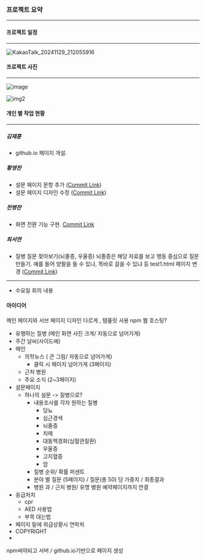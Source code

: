 ### 프로젝트 요약
---



#### 프로젝트 일정
---
![KakaoTalk_20241129_212055916](https://github.com/user-attachments/assets/e1f57c26-33fe-419f-9ec9-5df09f6dac95)



#### 프로젝트 사진
---

![image](https://github.com/user-attachments/assets/c8e42a30-6b28-4ecd-b961-60d399311c6b)


![img2](https://github.com/user-attachments/assets/9a8bc2fe-8e3d-44f2-a726-61e873e3d02f)



#### 개인 별 작업 현황
---

##### 김재훈
  - github.io 페이지 개설.

##### 황영찬
  - 설문 페이지 문항 추가  ([Commit Link](https://github.com/hO-chan/24_OSS_13/commit/06570442ecf6032039844c4729a8bee6ccca973a))
  - 설문 페이지 디자인 수정 ([Commit Link](https://github.com/hO-chan/24_OSS_13/commit/376f55fcbd4bb6df2c036780f57ad6ab29731ef9))

##### 전병찬
  - 화면 전환 기능 구현. [Commit Link](https://github.com/hO-chan/24_OSS_13/commit/bca908e9b6c679df01fd05b56054bfe5890462b5)

##### 최서연
  - 질병 질문 찾아보기(뇌졸증, 우울증) 뇌졸증은 해당 자료를 보고 행동 중심으로 질문 만들기. 예를 들어 양팔을 들 수 있냐, 똑바로 걸을 수 있냐 등 test1.html 페이지 변경 ([Commit Link](https://github.com/hO-chan/24_OSS_13/commit/72d72cbe187ccf698e2770a1246f7448b17008bf))



---
- 수요일 회의 내용

#### 아이디어
메인 페이지와 서브 페이지 디자인 다르게 , 템픞릿 사용
npm
웹 호스팅?


- 유행하는 질병 (메인 화면 사진 크게/ 자동으로 넘어가게)
- 주간 날씨(사이드에)
- 메인
   - 의학뉴스 ( 큰 그림/ 자동으로 넘어가게)
      - 클릭 시 페이지 넘어가게 (3페이지)
   - 근처 병원
   - 주요 소식 (2~3페이지)
- 설문페이지
   - 하나의 설문 -> 질병으로?
      - 내용조사를 각자 원하는 질병
         - 당뇨
         - 심근경색
         - 뇌졸증
         - 치매
         - 대동맥경화(심혈관질환)
         - 우울증
         - 고지혈증
         - 암
      - 질병 순위/ 확률 퍼센트
      - 분야 별 질문 (5페이지) / 질문(총 50) 당 가중치 / 최종결과
      - 병원 과 / 근처 병원/ 유명 병원 예약페이지까지 연결
- 응급처치
   - cpr
   - AED 사용법
   - 부목 대는법
- 페이지 밑에 위급상황시 연락처
- COPYRIGHT
- 

npm써야되고
서버 /
github.io기반으로 페이지 생성




